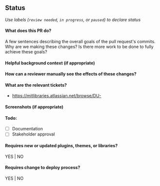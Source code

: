 ## Status
_Use labels (`review needed`, `in progress`, or `paused`) to declare status_

#### What does this PR do?
A few sentences describing the overall goals of the pull request's commits.
Why are we making these changes? Is there more work to be done to fully
achieve these goals?

#### Helpful background context (if appropriate)

#### How can a reviewer manually see the effects of these changes?

#### What are the relevant tickets?
- https://mitlibraries.atlassian.net/browse/DU-

#### Screenshots (if appropriate)

#### Todo:
- [ ] Documentation
- [ ] Stakeholder approval

#### Requires new or updated plugins, themes, or libraries?
YES | NO

#### Requires change to deploy process?
YES | NO

